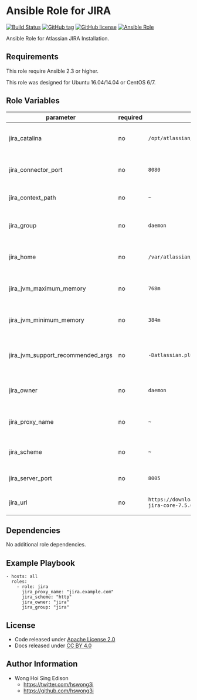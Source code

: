 Ansible Role for JIRA
=====================

[![Build Status](https://travis-ci.org/alvistack/ansible-role-jira.svg?branch=master)](https://travis-ci.org/alvistack/ansible-role-jira)
[![GitHub tag](https://img.shields.io/github/tag/alvistack/ansible-role-jira.svg)](https://github.com/alvistack/ansible-role-jira)
[![GitHub license](https://img.shields.io/github/license/alvistack/ansible-role-jira.svg)](https://github.com/alvistack/ansible-role-jira/blob/master/LICENSE)
[![Ansible Role](https://img.shields.io/badge/galaxy-alvistack.jira-blue.svg)](https://galaxy.ansible.com/alvistack/jira)

Ansible Role for Atlassian JIRA Installation.

Requirements
------------

This role require Ansible 2.3 or higher.

This role was designed for Ubuntu 16.04/14.04 or CentOS 6/7.

Role Variables
--------------

<table>
<colgroup>
<col width="20%" />
<col width="20%" />
<col width="20%" />
<col width="20%" />
<col width="20%" />
</colgroup>
<thead>
<tr class="header">
<th>parameter</th>
<th>required</th>
<th>default</th>
<th>choices</th>
<th>comments</th>
</tr>
</thead>
<tbody>
<tr class="odd">
<td>jira_catalina</td>
<td>no</td>
<td><code>/opt/atlassian/jira</code></td>
<td></td>
<td>Location for the JIRA installation directory</td>
</tr>
<tr class="even">
<td>jira_connector_port</td>
<td>no</td>
<td><code>8080</code></td>
<td></td>
<td>JIRA Apache Tomcat connector port</td>
</tr>
<tr class="odd">
<td>jira_context_path</td>
<td>no</td>
<td><code>~</code></td>
<td></td>
<td>Context path for JIRA installation</td>
</tr>
<tr class="even">
<td>jira_group</td>
<td>no</td>
<td><code>daemon</code></td>
<td></td>
<td>Name of the group that should own the file</td>
</tr>
<tr class="odd">
<td>jira_home</td>
<td>no</td>
<td><code>/var/atlassian/application-data/jira</code></td>
<td></td>
<td>Location for the JIRA home directory</td>
</tr>
<tr class="even">
<td>jira_jvm_maximum_memory</td>
<td>no</td>
<td><code>768m</code></td>
<td></td>
<td>JIRA JVM maximum memory usage</td>
</tr>
<tr class="odd">
<td>jira_jvm_minimum_memory</td>
<td>no</td>
<td><code>384m</code></td>
<td></td>
<td>JIRA JVM minimum memory usage</td>
</tr>
<tr class="even">
<td>jira_jvm_support_recommended_args</td>
<td>no</td>
<td><code>-Datlassian.plugins.enable.wait=300</code></td>
<td></td>
<td>Atlassian Support recommended JVM arguments</td>
</tr>
<tr class="odd">
<td>jira_owner</td>
<td>no</td>
<td><code>daemon</code></td>
<td></td>
<td>Name of the user that should own the file</td>
</tr>
<tr class="even">
<td>jira_proxy_name</td>
<td>no</td>
<td><code>~</code></td>
<td></td>
<td>Domain name for working with reverse proxy</td>
</tr>
<tr class="odd">
<td>jira_scheme</td>
<td>no</td>
<td><code>~</code></td>
<td><ul>
<li><code>http</code></li>
<li><code>https</code></li>
</ul></td>
<td>Scheme for working with reverse proxy</td>
</tr>
<tr class="even">
<td>jira_server_port</td>
<td>no</td>
<td><code>8005</code></td>
<td></td>
<td>JIRA Apache Tomcat server port</td>
</tr>
<tr class="odd">
<td>jira_url</td>
<td>no</td>
<td><code>https://downloads.atlassian.com/software/jira/downloads/atlassian-jira-core-7.5.0.tar.gz</code></td>
<td></td>
<td>URL for download archive</td>
</tr>
</tbody>
</table>

Dependencies
------------

No additional role dependencies.

Example Playbook
----------------

    - hosts: all
      roles:
        - role: jira
          jira_proxy_name: "jira.example.com"
          jira_scheme: "http"
          jira_owner: "jira"
          jira_group: "jira"

License
-------

-   Code released under [Apache License 2.0](https://github.com/alvistack/ansible-role-jira/blob/master/LICENSE)
-   Docs released under [CC BY 4.0](http://creativecommons.org/licenses/by/4.0/)

Author Information
------------------

-   Wong Hoi Sing Edison
    -   <https://twitter.com/hswong3i>
    -   <https://github.com/hswong3i>

